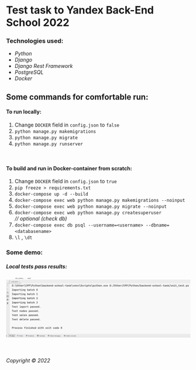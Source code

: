 # Test task to Yandex Back-End School 2022   


### Technologies used:  
* _Python_
* _Django_
* _Django Rest Framework_
* _PostgreSQL_
* _Docker_   


## Some commands for comfortable run:  

#### To run locally:  
1. Change `DOCKER` field in `config.json` to `false`  
2. `python manage.py makemigrations`  
3. `python manage.py migrate`  
4. `python manage.py runserver`  

&nbsp;  
#### To build and run in Docker-container from scratch:   
1. Change `DOCKER` field in `config.json` to `true`  
2. `pip freeze > requirements.txt`  
3. `docker-compose up -d --build`  
4. `docker-compose exec web python manage.py makemigrations --noinput`  
5. `docker-compose exec web python manage.py migrate --noinput`  
6. `docker-compose exec web python manage.py createsuperuser`  
_// optional (check db)_  
7. `docker-compose exec db psql --username=<username> --dbname=<databasename>`   
8. `\l` , `\dt`   


### Some demo:  
##### Local tests pass results:  
![Import, Nodes, Sales, Delete](local_test_results.PNG)  

&nbsp;  



###### Copyright © 2022